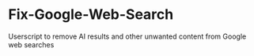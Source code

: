 # Fix-Google-Web-Search
Userscript to remove AI results and other unwanted content from Google web searches 
